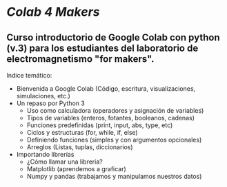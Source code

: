 # ***Colab 4 Makers***
## Curso introductorio de Google Colab con python (v.3) para los estudiantes del laboratorio de electromagnetismo "for makers".

Indice temático:
- Bienvenida a Google Colab (Código, escritura, visualizaciones, simulaciones, etc.)
- Un repaso por Python 3 
  - Uso como calculadora (operadores y asignación de variables)
  - Tipos de variables (enteros, fotantes, booleanos, cadenas)
  - Funciones predefinidas (print, input, abs, type, etc)
  - Ciclos y estructuras (for, while, if, else)
  - Definiendo funciones (simples y con argumentos opcionales)
  - Arreglos (Listas, tuplas, diccionarios)
- Importando librerías
  - ¿Cómo llamar una librería?
  - Matplotlib (aprendemos a graficar)
  - Numpy y pandas (trabajamos y manipulamos nuestros datos)
